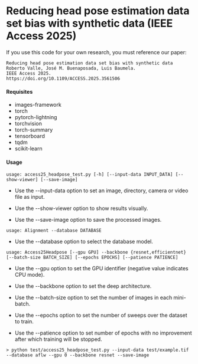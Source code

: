 # Reducing head pose estimation data set bias with synthetic data (IEEE Access 2025)
If you use this code for your own research, you must reference our paper:
```
Reducing head pose estimation data set bias with synthetic data
Roberto Valle, José M. Buenaposada, Luis Baumela.
IEEE Access 2025.
https://doi.org/10.1109/ACCESS.2025.3561506
```

#### Requisites
- images-framework
- torch
- pytorch-lightning
- torchvision
- torch-summary
- tensorboard
- tqdm
- scikit-learn

#### Usage
```
usage: access25_headpose_test.py [-h] [--input-data INPUT_DATA] [--show-viewer] [--save-image]
```

* Use the --input-data option to set an image, directory, camera or video file as input.

* Use the --show-viewer option to show results visually.

* Use the --save-image option to save the processed images.
```
usage: Alignment --database DATABASE
```

* Use the --database option to select the database model.
```
usage: Access25Headpose [--gpu GPU] --backbone {resnet,efficientnet} [--batch-size BATCH_SIZE] [--epochs EPOCHS] [--patience PATIENCE]
```

* Use the --gpu option to set the GPU identifier (negative value indicates CPU mode).

* Use the --backbone option to set the deep architecture.

* Use the --batch-size option to set the number of images in each mini-batch.

* Use the --epochs option to set the number of sweeps over the dataset to train.

* Use the --patience option to set number of epochs with no improvement after which training will be stopped.
```
> python test/access25_headpose_test.py --input-data test/example.tif --database aflw --gpu 0 --backbone resnet --save-image
```